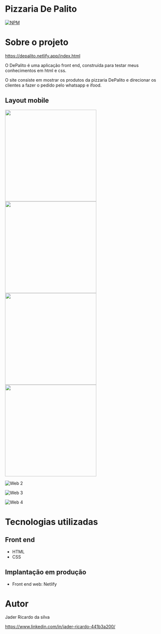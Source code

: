 # Pizzaria De Palito
[![NPM](https://img.shields.io/npm/l/react)](https://github.com/jaderryck/pizzaria_depalito/blob/master/LICENSE)

# Sobre o projeto

https://depalito.netlify.app/index.html

O DePalito é uma aplicação front end, construída para testar meus conhecimentos em html e css.

O site consiste em mostrar os produtos da pizzaria DePalito e direcionar os clientes a fazer o pedido pelo whatsapp e ifood.


## Layout mobile
<img width="300" heigth="580" src="https://github.com/jaderryck/pizzaria_depalito/blob/master/images/f5.jpg">       <img width="300" heigth="600" src="https://github.com/jaderryck/pizzaria_depalito/blob/master/images/f6.jpg">
<img width="300" heigth="600" src="https://github.com/jaderryck/pizzaria_depalito/blob/master/images/f7.jpg">       <img width="300" heigth="580" src="https://github.com/jaderryck/pizzaria_depalito/blob/master/images/f8.jpg">

![Web 2](https://github.com/jaderryck/pizzaria_depalito/blob/master/images/p2.png)

![Web 3](https://github.com/jaderryck/pizzaria_depalito/blob/master/images/p3.png)

![Web 4](https://github.com/jaderryck/pizzaria_depalito/blob/master/images/p4.png)


# Tecnologias utilizadas
## Front end
- HTML 
- CSS

## Implantação em produção
- Front end web: Netlify


# Autor

Jader Ricardo da silva

https://www.linkedin.com/in/jader-ricardo-441b3a200/
